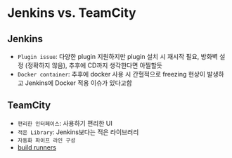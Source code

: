 # Jenkins vs. TeamCity

## Jenkins
* `Plugin issue`: 다양한 plugin 지원하지만 plugin 설치 시 재시작 필요, 방화벽 설정 (정확하지 않음), 추후에 CD까지 생각한다면 아찔할듯
* `Docker container`: 추후에 docker 사용 시 간헐적으로 freezing 현상이 발생하고 Jenkins에 Docker 적용 이슈가 있다고함

## TeamCity
* `편리한 인터페이스`: 사용하기 편리한 UI
* `적은 Library`: Jenkins보다는 적은 라이브러리
* `자동화 파이프 라인 구성`
* [build runners](https://www.jetbrains.com/help/teamcity/supported-platforms-and-environments.html#Build+Runners)
